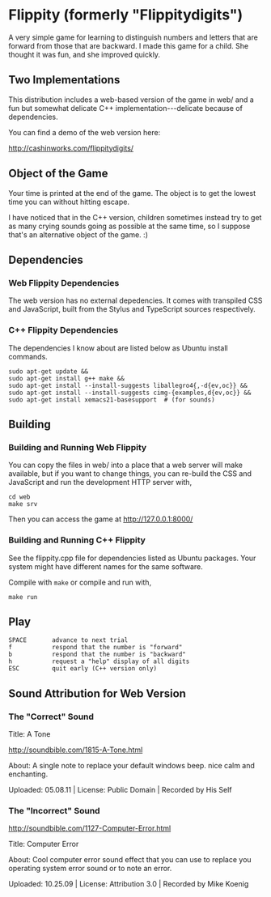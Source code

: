 # Flippity (formerly "Flippitydigits")

A very simple game for learning to distinguish numbers and letters
that are forward from those that are backward.  I made this game for a
child.  She thought it was fun, and she improved quickly.

## Two Implementations

This distribution includes a web-based version of the game in web/ and
a fun but somewhat delicate C++ implementation---delicate because of
dependencies.

You can find a demo of the web version here:

  http://cashinworks.com/flippitydigits/

## Object of the Game

Your time is printed at the end of the game.  The object is to get the
lowest time you can without hitting escape.

I have noticed that in the C++ version, children sometimes instead try
to get as many crying sounds going as possible at the same time, so I
suppose that's an alternative object of the game.  :)

## Dependencies

### Web Flippity Dependencies

The web version has no external depedencies.  It comes with transpiled
CSS and JavaScript, built from the Stylus and TypeScript sources
respectively.

### C++ Flippity Dependencies

The dependencies I know about are listed below as Ubuntu install
commands.

    sudo apt-get update &&
    sudo apt-get install g++ make &&
    sudo apt-get install --install-suggests liballegro4{,-d{ev,oc}} &&
    sudo apt-get install --install-suggests cimg-{examples,d{ev,oc}} &&
    sudo apt-get install xemacs21-basesupport  # (for sounds)

## Building

### Building and Running Web Flippity

You can copy the files in web/ into a place that a web server will
make available, but if you want to change things, you can re-build the
CSS and JavaScript and run the development HTTP server with,

    cd web
    make srv

Then you can access the game at http://127.0.0.1:8000/

### Building and Running C++ Flippity

See the flippity.cpp file for dependencies listed as Ubuntu packages.
Your system might have different names for the same software.

Compile with `make` or compile and run with,

    make run

## Play

    SPACE       advance to next trial
    f           respond that the number is "forward"
    b           respond that the number is "backward"
    h           request a "help" display of all digits
    ESC         quit early (C++ version only)

## Sound Attribution for Web Version

### The "Correct" Sound

Title: A Tone

http://soundbible.com/1815-A-Tone.html

About: A single note to replace your default windows beep. nice calm and enchanting.

Uploaded: 05.08.11 | License: Public Domain | Recorded by His Self

### The "Incorrect" Sound

http://soundbible.com/1127-Computer-Error.html

Title: Computer Error

About: Cool computer error sound effect that you can use to replace you operating system error sound or to note an error.

Uploaded: 10.25.09 | License: Attribution 3.0 | Recorded by Mike Koenig
